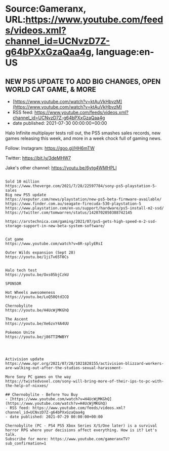 # Source:Gameranx, URL:https://www.youtube.com/feeds/videos.xml?channel_id=UCNvzD7Z-g64bPXxGzaQaa4g, language:en-US

## NEW PS5 UPDATE TO ADD BIG CHANGES, OPEN WORLD CAT GAME, & MORE
 - [https://www.youtube.com/watch?v=ktAuVkHbvzM](https://www.youtube.com/watch?v=ktAuVkHbvzM)
 - RSS feed: https://www.youtube.com/feeds/videos.xml?channel_id=UCNvzD7Z-g64bPXxGzaQaa4g
 - date published: 2021-07-30 00:00:00+00:00

Halo Infinite multiplayer tests roll out, the PS5 smashes sales records, new games releasing this week, and more in a week chock full of gaming news.

Follow:
 Instagram: https://goo.gl/HH6mTW​​​​​​​

Twitter: https://bit.ly/3deMHW7​​​​​​​

Jake's other channel: https://youtu.be/6ytg4WMHPLI



 ~~~~STORIES~~~~

Sold 10 million
https://www.theverge.com/2021/7/28/22597784/sony-ps5-playstation-5-sales
Big new PS5 update
https://exputer.com/news/playstation/new-ps5-beta-firmware-available/
https://www.finder.com.au/seagate-firecuda-530-playstation-5
https://www.playstation.com/en-us/support/hardware/ps5-install-m2-ssd/
https://twitter.com/tomwarren/status/1420702050388742145

https://arstechnica.com/gaming/2021/07/ps5-gets-high-speed-m-2-ssd-storage-support-in-new-beta-system-software/


Cat game
https://www.youtube.com/watch?v=8R-splyERsI

Outer Wilds expansion (Sept 28)
https://youtu.be/1jiTv65T0Cs


Halo tech test
https://youtu.be/Oxs05bjCzkU

SPONSOR

Hot Wheels awesomeness 
https://youtu.be/LoQ50QtdICQ

Chernobylite
https://youtu.be/H4UcWjMKGhQ

The Ascent
https://youtu.be/Xe6zxY4A4UU

Pokemon Unite 
https://youtu.be/j86TTIMWBYY




Activision update 
https://www.npr.org/2021/07/28/1021828155/activision-blizzard-workers-are-walking-out-after-the-studios-sexual-harassment-

More Sony PC games on the way
https://twistedvoxel.com/sony-will-bring-more-of-their-ips-to-pc-with-the-help-of-nixxes/

## Chernobylite - Before You Buy
 - [https://www.youtube.com/watch?v=H4UcWjMKGhQ](https://www.youtube.com/watch?v=H4UcWjMKGhQ)
 - RSS feed: https://www.youtube.com/feeds/videos.xml?channel_id=UCNvzD7Z-g64bPXxGzaQaa4g
 - date published: 2021-07-29 00:00:00+00:00

Chernobylite (PC - PS4 PS5 Xbox Series X/S/One later) is a survival horror RPG where your decisions affect everything. How is it? Let's talk.
Subscribe for more: https://www.youtube.com/gameranxTV?sub_confirmation=1

